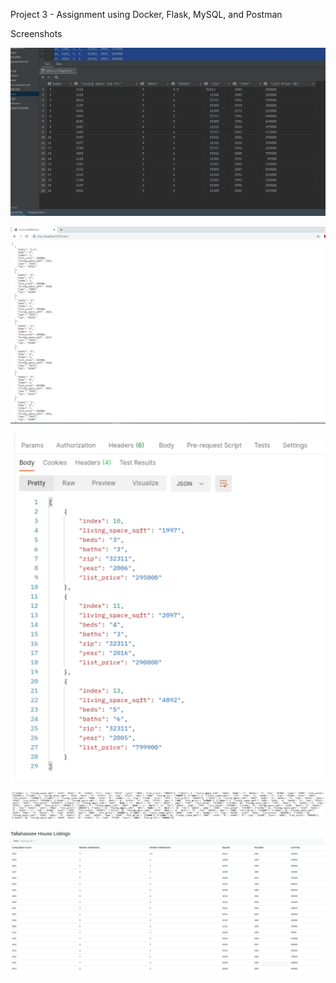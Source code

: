 Project 3 - Assignment using Docker, Flask, MySQL, and Postman

Screenshots

![image](/screenshots/Initial%20Zillow%20Table%20Screenshot.PNG)

![image](/screenshots/Local%20Host%20Table%20Screenshot.PNG)

![image](/screenshots/postmanpretty.PNG)

![image](/screenshots/zillowtableusingapi.png)

![image](/screenshots/zillowtableusingwebpage.png)